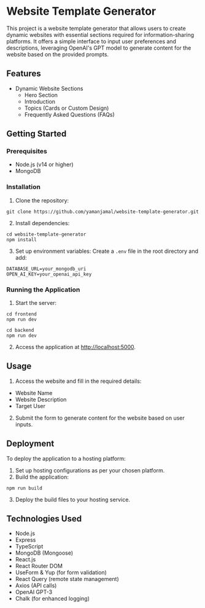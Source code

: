 # Website Template Generator

This project is a website template generator that allows users to create dynamic websites with essential sections required for information-sharing platforms. It offers a simple interface to input user preferences and descriptions, leveraging OpenAI's GPT model to generate content for the website based on the provided prompts.

## Features

- Dynamic Website Sections
  - Hero Section
  - Introduction
  - Topics (Cards or Custom Design)
  - Frequently Asked Questions (FAQs)

## Getting Started

### Prerequisites

- Node.js (v14 or higher)
- MongoDB

### Installation

1. Clone the repository:
```
git clone https://github.com/yamanjamal/website-template-generator.git
```

2. Install dependencies:
```
cd website-template-generator
npm install
```

3. Set up environment variables:
Create a `.env` file in the root directory and add:
```
DATABASE_URL=your_mongodb_uri
OPEN_AI_KEY=your_openai_api_key
```

### Running the Application

1. Start the server:
```
cd frontend
npm run dev

cd backend
npm run dev
```

2. Access the application at [http://localhost:5000](http://localhost:5000).

## Usage

1. Access the website and fill in the required details:
- Website Name
- Website Description
- Target User

2. Submit the form to generate content for the website based on user inputs.

## Deployment

To deploy the application to a hosting platform:

1. Set up hosting configurations as per your chosen platform.
2. Build the application:
```
npm run build
```

3. Deploy the build files to your hosting service.

## Technologies Used

- Node.js
- Express
- TypeScript
- MongoDB (Mongoose)
- React.js
- React Router DOM
- UseForm & Yup (for form validation)
- React Query (remote state management)
- Axios (API calls)
- OpenAI GPT-3
- Chalk (for enhanced logging)
